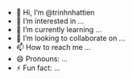 - 👋 Hi, I’m @trinhnhattien
- 👀 I’m interested in ...
- 🌱 I’m currently learning ...
- 💞️ I’m looking to collaborate on ...
- 📫 How to reach me ...
- 😄 Pronouns: ...
- ⚡ Fun fact: ...

<!---
trinhnhattien/trinhnhattien is a ✨ special ✨ repository because its `README.md` (this file) appears on your GitHub profile.
You can click the Preview link to take a look at your changes.
--->
